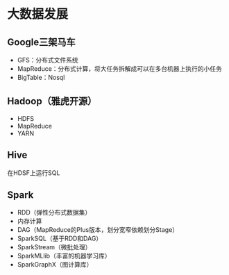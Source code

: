 # 大数据发展
## Google三架马车
- GFS：分布式文件系统
- MapReduce：分布式计算，将大任务拆解成可以在多台机器上执行的小任务
- BigTable：Nosql
## Hadoop（雅虎开源）
- HDFS
- MapReduce
- YARN
## Hive
在HDSF上运行SQL
## Spark
- RDD（弹性分布式数据集）
- 内存计算
- DAG（MapReduce的Plus版本，划分宽窄依赖划分Stage）
- SparkSQL（基于RDD和DAG）
- SparkStream（微批处理）
- SparkMLlib（丰富的机器学习库）
- SparkGraphX（图计算库）
